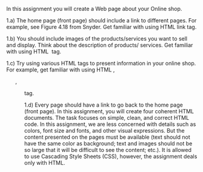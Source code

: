 In this assignment you will create a Web page about your Online shop.

1.a) The home page (front page) should include a link to different pages. For
example, see Figure 4.18 from Snyder. Get familiar with using HTML link <a>
tag.

1.b) You should include images of the products/services you want to sell and
display. Think about the description of products/ services. Get familiar with
using HTML <img> tag.

1.c) Try using various HTML tags to present information in your online shop. For
example, get familiar with using HTML <table>, <ul>, <ol> tag.

1.d) Every page should have a link to go back to the home page (front page).
In this assignment, you will create four coherent HTML documents. The task
focuses on simple, clean, and correct HTML code. In this assignment, we are less
concerned with details such as colors, font size and fonts, and other visual
expressions. But the content presented on the pages must be available (text
should not have the same color as background; text and images should not be
so large that it will be difficult to see the content; etc.). It is allowed to use
Cascading Style Sheets (CSS), however, the assignment deals only with HTML.